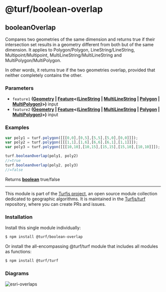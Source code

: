 # @turf/boolean-overlap

<!-- Generated by documentation.js. Update this documentation by updating the source code. -->

## booleanOverlap

Compares two geometries of the same dimension and returns true if their intersection set results in a geometry
different from both but of the same dimension. It applies to Polygon/Polygon, LineString/LineString,
Multipoint/Multipoint, MultiLineString/MultiLineString and MultiPolygon/MultiPolygon.

In other words, it returns true if the two geometries overlap, provided that neither completely contains the other.

### Parameters

*   `feature1` **([Geometry][1] | [Feature][2]<([LineString][3] | [MultiLineString][4] | [Polygon][5] | [MultiPolygon][6])>)** input
*   `feature2` **([Geometry][1] | [Feature][2]<([LineString][3] | [MultiLineString][4] | [Polygon][5] | [MultiPolygon][6])>)** input

### Examples

```javascript
var poly1 = turf.polygon([[[0,0],[0,5],[5,5],[5,0],[0,0]]]);
var poly2 = turf.polygon([[[1,1],[1,6],[6,6],[6,1],[1,1]]]);
var poly3 = turf.polygon([[[10,10],[10,15],[15,15],[15,10],[10,10]]]);

turf.booleanOverlap(poly1, poly2)
//=true
turf.booleanOverlap(poly2, poly3)
//=false
```

Returns **[boolean][7]** true/false

[1]: https://tools.ietf.org/html/rfc7946#section-3.1

[2]: https://tools.ietf.org/html/rfc7946#section-3.2

[3]: https://tools.ietf.org/html/rfc7946#section-3.1.4

[4]: https://tools.ietf.org/html/rfc7946#section-3.1.5

[5]: https://tools.ietf.org/html/rfc7946#section-3.1.6

[6]: https://tools.ietf.org/html/rfc7946#section-3.1.7

[7]: https://developer.mozilla.org/docs/Web/JavaScript/Reference/Global_Objects/Boolean

<!-- This file is automatically generated. Please don't edit it directly. If you find an error, edit the source file of the module in question (likely index.js or index.ts), and re-run "yarn docs" from the root of the turf project. -->

---

This module is part of the [Turfjs project](https://turfjs.org/), an open source module collection dedicated to geographic algorithms. It is maintained in the [Turfjs/turf](https://github.com/Turfjs/turf) repository, where you can create PRs and issues.

### Installation

Install this single module individually:

```sh
$ npm install @turf/boolean-overlap
```

Or install the all-encompassing @turf/turf module that includes all modules as functions:

```sh
$ npm install @turf/turf
```


### Diagrams

![esri-overlaps](diagrams/esri-overlaps.gif)